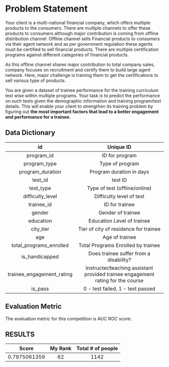 # Problem Statement

Your client is a multi-national financial company, which offers multiple products to the consumers. There are multiple channels to offer these products to consumers although major contribution is coming from offline distribution channel. Offline channel sells Financial products to consumers via their agent network and as per government regulation these agents must be certified to sell financial products. There are multiple certification programs against different categories of financial products. 


As this offline channel shares major contribution to total company sales, company focuses on recruitment and certify them to build large agent network. Here, major challenge is training them to get the certifications to sell various type of products.
 

You are given a dataset of trainee performance for the training curriculum test wise within multiple programs. Your task is to predict the performance on such tests given the demographic information and training program/test details. This will enable your client to strengthen its training problem by figuring out **the most important factors that lead to a better engagement and performance for a trainee.**

## Data Dictionary 

 
|id 	  |	Unique ID |
|:-------------:|:-------------:|
| program_id 	| ID for program |
| program_type |	 Type of program |
| program_duration | 	 Program duration in days |
| test_id 	| test ID |
| test_type |  Type of test (offline/online) |
| difficulty_level |	 Difficulty level of test |
| trainee_id | 	 ID for trainee |
| gender 	| Gender of trainee |
| education |  Education Level of trainee |
| city_tier | 	 Tier of city of residence for  trainee |
| age | 	 Age of trainee |
| total_programs_enrolled 	| Total Programs Enrolled by trainee |
| is_handicapped 	| Does trainee suffer from a disability? |
| trainee_engagement_rating | 	Instructer/teaching assistant provided trainee engagement rating for the course |
| is_pass |	 0 - test failed, 1 -  test passed |
 
## Evaluation Metric ##

The evaluation metric for this competition is AUC ROC score.

## RESULTS
| Score |  My Rank | Total # of people | 
|:-----:|:-----:|:-------------:|
|0.7975061359 | 62 | 1142 |
